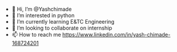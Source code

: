 - 👋 Hi, I’m @Yashchimade
- 👀 I’m interested in python
- 🌱 I’m currently learning E&TC Engineering
- 💞️ I’m looking to collaborate on internship
- 📫 How to reach me https://www.linkedin.com/in/yash-chimade-168724201

<!---
Yashchimade/Yashchimade is a ✨ special ✨ repository because its `README.md` (this file) appears on your GitHub profile.
You can click the Preview link to take a look at your changes.
--->
